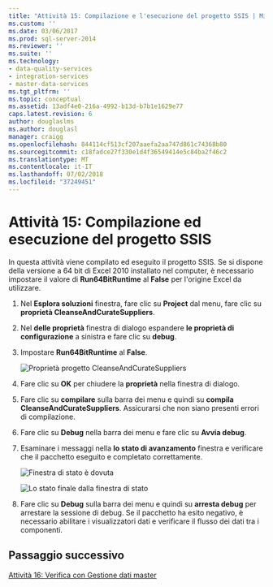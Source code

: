 ```yaml
---
title: "Attività 15: Compilazione e l'esecuzione del progetto SSIS | Microsoft Docs"
ms.custom: ''
ms.date: 03/06/2017
ms.prod: sql-server-2014
ms.reviewer: ''
ms.suite: ''
ms.technology:
- data-quality-services
- integration-services
- master-data-services
ms.tgt_pltfrm: ''
ms.topic: conceptual
ms.assetid: 13adf4e0-216a-4992-b13d-b7b1e1629e77
caps.latest.revision: 6
author: douglaslms
ms.author: douglasl
manager: craigg
ms.openlocfilehash: 844114cf513cf207aaefa2aa747d861c74368b80
ms.sourcegitcommit: c18fadce27f330e1d4f36549414e5c84ba2f46c2
ms.translationtype: MT
ms.contentlocale: it-IT
ms.lasthandoff: 07/02/2018
ms.locfileid: "37249451"
---
```

# <a name="task-15-building-and-running-the-ssis-project"></a>Attività 15: Compilazione ed esecuzione del progetto SSIS
  In questa attività viene compilato ed eseguito il progetto SSIS. Se si dispone della versione a 64 bit di Excel 2010 installato nel computer, è necessario impostare il valore di **Run64BitRuntime** al **False** per l'origine Excel da utilizzare.  
  
1.  Nel **Esplora soluzioni** finestra, fare clic su **Project** dal menu, fare clic su **proprietà CleanseAndCurateSuppliers**.  
  
2.  Nel **delle proprietà** finestra di dialogo espandere **le proprietà di configurazione** a sinistra e fare clic su **debug**.  
  
3.  Impostare **Run64BitRuntime** al **False**.  
  
     ![Proprietà progetto CleanseAndCurateSuppliers](../../2014/tutorials/media/et-buildingandrunningthessisproject-01.jpg "proprietà progetto CleanseAndCurateSuppliers")  
  
4.  Fare clic su **OK** per chiudere la **proprietà** nella finestra di dialogo.  
  
5.  Fare clic su **compilare** sulla barra dei menu e quindi su **compila CleanseAndCurateSuppliers**. Assicurarsi che non siano presenti errori di compilazione.  
  
6.  Fare clic su **Debug** nella barra dei menu e fare clic su **Avvia debug**.  
  
7.  Esaminare i messaggi nella **lo stato di avanzamento** finestra e verificare che il pacchetto eseguito e completato correttamente.  
  
     ![Finestra di stato è dovuta](../../2014/tutorials/media/et-buildingandrunningthessisproject-02.jpg "risultante dalla finestra di stato")  
  
     ![Lo stato finale dalla finestra di stato](../../2014/tutorials/media/et-buildingandrunningthessisproject-03.jpg "lo stato finale dalla finestra di stato")  
  
8.  Fare clic su **Debug** sulla barra dei menu e quindi su **arresta debug** per arrestare la sessione di debug. Se il pacchetto ha esito negativo, è necessario abilitare i visualizzatori dati e verificare il flusso dei dati tra i componenti.  
  
## <a name="next-step"></a>Passaggio successivo  
 [Attività 16: Verifica con Gestione dati master](../../2014/tutorials/task-16-verifying-with-master-data-manager.md)  
  
  
